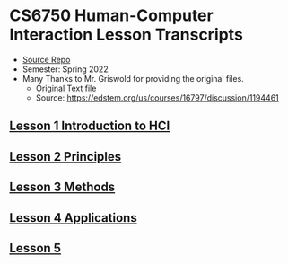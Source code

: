 # CS6750 Human-Computer Interaction Lesson Transcripts
- [Source Repo](https://github.com/idkaaa/cs-6750-hci-sp22-public)
- Semester: Spring 2022
- Many Thanks to Mr. Griswold for providing the original files.
  - [Original Text file](./original-source-files/LessonTranscipts.txt)
  - Source: https://edstem.org/us/courses/16797/discussion/1194461

## [Lesson 1 Introduction to HCI](./1/)

## [Lesson 2 Principles](./2/)

## [Lesson 3 Methods](./3/)

## [Lesson 4 Applications](./4/)

## [Lesson 5](./5/)
